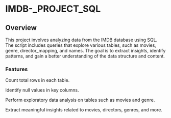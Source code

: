 # IMDB-_PROJECT_SQL

## Overview

This project involves analyzing data from the IMDB database using SQL. The script includes queries that explore various tables, such as movies, genre, director_mapping, and names. The goal is to extract insights, identify patterns, and gain a better understanding of the data structure and content.

### Features

Count total rows in each table.

Identify null values in key columns.

Perform exploratory data analysis on tables such as movies and genre.

Extract meaningful insights related to movies, directors, genres, and more.
